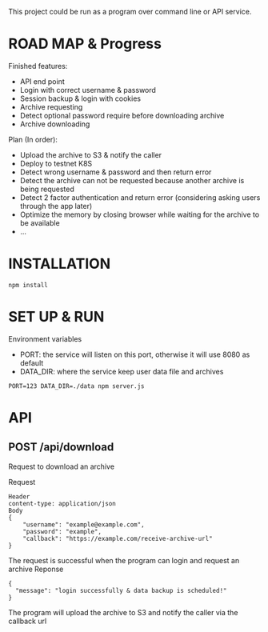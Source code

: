 This project could be run as a program over command line or API service.

# ROAD MAP & Progress

Finished features:
- API end point
- Login with correct username & password
- Session backup & login with cookies
- Archive requesting
- Detect optional password require before downloading archive
- Archive downloading

Plan (In order):
- Upload the archive to S3 & notify the caller
- Deploy to testnet K8S
- Detect wrong username & password and then return error
- Detect the archive can not be requested because another archive is being requested
- Detect 2 factor authentication and return error (considering asking users through the app later)
- Optimize the memory by closing browser while waiting for the archive to be available
- ...


# INSTALLATION
```
npm install
```

# SET UP & RUN
Environment variables
- PORT: the service will listen on this port, otherwise it will use 8080 as default
- DATA_DIR: where the service keep user data file and archives

```
PORT=123 DATA_DIR=./data npm server.js
```

# API

## POST /api/download
Request to download an archive

Request
```
Header
content-type: application/json
Body
{
	"username": "example@example.com",
	"password": "example",
	"callback": "https://example.com/receive-archive-url"
}
```

The request is successful when the program can login and request an archive
Reponse
```
{
  "message": "login successfully & data backup is scheduled!"
}
```

The program will upload the archive to S3 and notify the caller via the callback url
